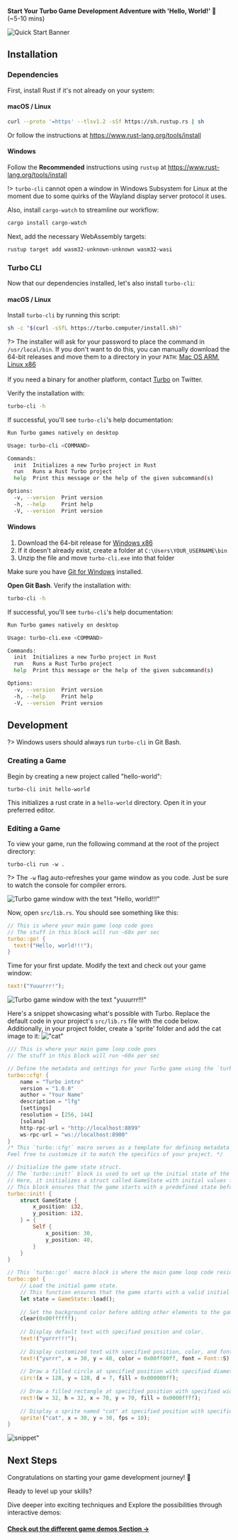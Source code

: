 **Start Your Turbo Game Development Adventure with 'Hello, World!' 🚀** (~5-10 mins)

![Quick Start Banner](_media/quick-start-banner.webp)

## Installation

### Dependencies   

First, install Rust if it's not already on your system:

<!-- tabs:start -->

#### **macOS / Linux**

```bash
curl --proto '=https' --tlsv1.2 -sSf https://sh.rustup.rs | sh
```

Or follow the instructions at https://www.rust-lang.org/tools/install

#### **Windows**

Follow the **Recommended** instructions using `rustup` at https://www.rust-lang.org/tools/install

!> `turbo-cli` cannot open a window in Windows Subsystem for Linux at the moment due to some quirks of the Wayland display server protocol it uses.

<!-- tabs:end -->

Also, install `cargo-watch` to streamline our workflow:

```bash
cargo install cargo-watch
```


Next, add the necessary WebAssembly targets:

```bash
rustup target add wasm32-unknown-unknown wasm32-wasi
```


### Turbo CLI

Now that our dependencies installed, let's also install `turbo-cli`:

<!-- tabs:start -->

#### **macOS / Linux**

Install `turbo-cli` by running this script:

```bash
sh -c "$(curl -sSfL https://turbo.computer/install.sh)"
```

?> The installer will ask for your password to place the command in `/usr/local/bin`. If you don't want to do this, you can manually download the 64-bit releases and move them to a directory in your `PATH`: [Mac OS ARM](https://turbo.computer/bin/aarch64-apple-darwin/turbo-cli), [Linux x86](https://turbo.computer/bin/x86_64-unknown-linux-gnu/turbo-cli)
<br /><br />
If you need a binary for another platform, contact [Turbo](https://twitter.com/makegamesfast) on Twitter.

Verify the installation with:

```bash
turbo-cli -h
```

If successful, you'll see `turbo-cli`'s help documentation:

```bash
Run Turbo games natively on desktop

Usage: turbo-cli <COMMAND>

Commands:
  init  Initializes a new Turbo project in Rust
  run   Runs a Rust Turbo project
  help  Print this message or the help of the given subcommand(s)

Options:
  -v, --version  Print version
  -h, --help     Print help
  -V, --version  Print version
```

#### **Windows**

1. Download the 64-bit release for [Windows x86](https://turbo.computer/bin/x86_64-pc-windows-msvc/turbo-cli.exe.zip)
2. If it doesn't already exist, create a folder at `C:\Users\YOUR_USERNAME\bin`
3. Unzip the file and move `turbo-cli.exe` into that folder

Make sure you have [Git for Windows](https://git-scm.com/download/win) installed.

**Open Git Bash**. Verify the installation with:

```bash
turbo-cli -h
```

If successful, you'll see `turbo-cli`'s help documentation:

```bash
Run Turbo games natively on desktop

Usage: turbo-cli.exe <COMMAND>

Commands:
  init  Initializes a new Turbo project in Rust
  run   Runs a Rust Turbo project
  help  Print this message or the help of the given subcommand(s)

Options:
  -v, --version  Print version
  -h, --help     Print help
  -V, --version  Print version
```

<!-- tabs:end -->



## Development

?> Windows users should always run `turbo-cli` in Git Bash.

### Creating a Game

Begin by creating a new project called "hello-world":

```
turbo-cli init hello-world
```

This initializes a rust crate in a `hello-world` directory. Open it in your preferred editor.


### Editing a Game

To view your game, run the following command at the root of the project directory:

```
turbo-cli run -w .
```
?> The `-w` flag auto-refreshes your game window as you code. Just be sure to watch the console for compiler errors.


![Turbo game window with the text "Hello, world!!!"](_media/hello-world.png)

Now, open `src/lib.rs`. You should see something like this:

```rust
// This is where your main game loop code goes
// The stuff in this block will run ~60x per sec
turbo::go! {
  text!("Hello, world!!!");
}
```

Time for your first update. Modify the text and check out your game window:

```rust
text!("Yuuurrr!");
```

![Turbo game window with the text "yuuurrr!!!"](_media/yuuurrr.png)


Here's a snippet showcasing what's possible with Turbo. Replace the default code in your project's `src/lib.rs` file with the code below. Additionally, in your project folder, create a 'sprite' folder and add the cat image to it:   !["cat"](_media/munch_cat.png)

```rust
/// This is where your main game loop code goes
// The stuff in this block will run ~60x per sec

// Define the metadata and settings for your Turbo game using the `turbo::cfg!` macro.
turbo::cfg! {
    name = "Turbo intro"
    version = "1.0.0"
    author = "Your Name"
    description = "lfg"
    [settings]
    resolution = [256, 144]
    [solana]
    http-rpc-url = "http://localhost:8899"
    ws-rpc-url = "ws://localhost:8900"
}
/* This `turbo::cfg!` macro serves as a template for defining metadata and settings in your Turbo game. 
Feel free to customize it to match the specifics of your project. */

// Initialize the game state struct.
// The `turbo::init!` block is used to set up the initial state of the game.
// Here, it initializes a struct called GameState with initial values for the x and y positions.
// This block ensures that the game starts with a predefined state before entering the main game loop.
turbo::init! {
    struct GameState {
        x_position: i32,
        y_position: i32,
    } = {
        Self {
            x_position: 30,
            y_position: 40,
        }
    }
}

// This `turbo::go!` macro block is where the main game loop code resides.
turbo::go! {
    // Load the initial game state. 
    // This function ensures that the game starts with a valid initial state.
    let state = GameState::load();
    
    // Set the background color before adding other elements to the game frame.
    clear(0x00ffffff); 
    
    // Display default text with specified position and color.
    text!("yurrr!!!");
    
    // Display customized text with specified position, color, and font size.
    text!("yurrr", x = 30, y = 40, color = 0x00ff00ff, font = Font::S);
    
    // Draw a filled circle at specified position with specified diameter and color.
    circ!(x = 128, y = 128, d = 7, fill = 0x000000ff);
    
    // Draw a filled rectangle at specified position with specified width, height, and color.
    rect!(w = 32, h = 32, x = 70, y = 70, fill = 0x0000ffff);
    
    // Display a sprite named "cat" at specified position with specified frames per second.
    sprite!("cat", x = 30, y = 30, fps = 10);
}


```

![snippet"](_media/snippet.png)


## Next Steps

Congratulations on starting your game development journey! 🎉

Ready to level up your skills?

Dive deeper into exciting techniques and Explore the possibilities through interactive demos:

#### [Check out the different game demos Section &rarr;](/examples)

<br />